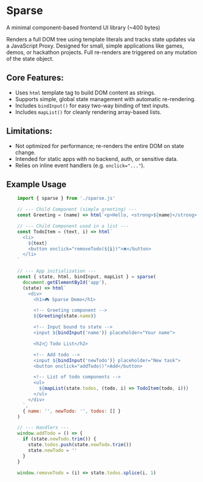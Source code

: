 # Sparse
A minimal component-based frontend UI library (~400 bytes)

Renders a full DOM tree using template literals and tracks state updates
via a JavaScript Proxy. Designed for small, simple applications like games,
demos, or hackathon projects. Full re-renders are triggered on any mutation
of the state object.

## Core Features:
- Uses `html` template tag to build DOM content as strings.
- Supports simple, global state management with automatic re-rendering.
- Includes `bindInput()` for easy two-way binding of text inputs.
- Includes `mapList()` for cleanly rendering array-based lists.

## Limitations:
- Not optimized for performance; re-renders the entire DOM on state change.
- Intended for static apps with no backend, auth, or sensitive data.
- Relies on inline event handlers (e.g. `onclick="..."`).

## Example Usage
```JavaScript
    import { sparse } from './sparse.js'

    // --- Child Component (simple greeting) ---
    const Greeting = (name) => html`<p>Hello, <strong>${name}</strong>!</p>`

    // --- Child Component used in a list ---
    const TodoItem = (text, i) => html`
      <li>
        ${text}
        <button onclick="removeTodo(${i})">❌</button>
      </li>
    `

    // --- App initialization ---
    const { state, html, bindInput, mapList } = sparse(
      document.getElementById('app'),
      (state) => html`
        <div>
          <h1>🎮 Sparse Demo</h1>

          <!-- Greeting component -->
          ${Greeting(state.name)}

          <!-- Input bound to state -->
          <input ${bindInput('name')} placeholder="Your name">

          <h2>📝 Todo List</h2>

          <!-- Add todo -->
          <input ${bindInput('newTodo')} placeholder="New task">
          <button onclick="addTodo()">Add</button>

          <!-- List of todo components -->
          <ul>
            ${mapList(state.todos, (todo, i) => TodoItem(todo, i))}
          </ul>
        </div>
      `,
      { name: '', newTodo: '', todos: [] }
    )

    // --- Handlers ---
    window.addTodo = () => {
      if (state.newTodo.trim()) {
        state.todos.push(state.newTodo.trim())
        state.newTodo = ''
      }
    }

    window.removeTodo = (i) => state.todos.splice(i, 1)
```
